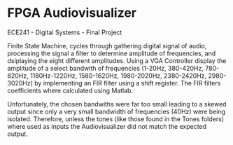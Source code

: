 # FPGA Audiovisualizer
ECE241 - Digital Systems - Final Project

Finite State Machine, cycles through gathering digital signal of audio, processing the signal 
a filter to determine amplitude of frequencies, and dsiplaying the eight different amplitudes. 
Using a VGA Controller display the amplitude of a select bandwith of frequencies (1-20Hz, 380-420Hz, 780-820Hz, 1180Hz-1220Hz, 1580-1620Hz, 1980-2020Hz, 2380-2420Hz, 2980-3020Hz) by implementing
an FIR filter using a shift register. The FIR filters coefficients where calculated using Matlab. 

Unfortunately, the chosen bandwiths were far too small leading to a skewed output since only a very small bandwidth of frequencies (40Hz) were being isolated. Therefore, unless the tones (like those found in the Tones folders) where used as inputs the Audiovisualizer did not match the expected output. 
